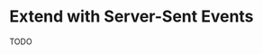 # Extend with Server-Sent Events

TODO

<!--
https://github.com/zircon-tech/sse
https://github.com/ManthanJagnade/notification_nestjs/blob/main/src/notifaction/sse.controller.ts

https://docs.nestjs.com/techniques/server-sent-events

https://youtube.com/watch?v=lclbv5EiTlk
-->

<!--
https://github.com/Emanuelpna/home-broker/blob/main/client/src/components/SyncOrders/SyncOrders.tsx
https://github.com/Emanuelpna/home-broker/blob/main/server/src/orders/orders.controller.ts
-->
